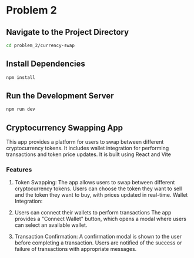 # Problem 2

## Navigate to the Project Directory

```bash
cd problem_2/currency-swap
```

## Install Dependencies

```bash
npm install
```

##  Run the Development Server

```bash
npm run dev
```

## Cryptocurrency Swapping App

This app provides a platform for users to swap between different cryptocurrency tokens. It includes wallet integration for performing transactions and token price updates. It is built using React and Vite

### Features

1. Token Swapping:
  The app allows users to swap between different cryptocurrency tokens.
  Users can choose the token they want to sell and the token they want to buy, with prices updated in real-time.
  Wallet Integration:

2. Users can connect their wallets to perform transactions
  The app provides a "Connect Wallet" button, which opens a modal where users can select an available wallet.

3. Transaction Confirmation:
  A confirmation modal is shown to the user before completing a transaction.
  Users are notified of the success or failure of transactions with appropriate messages.